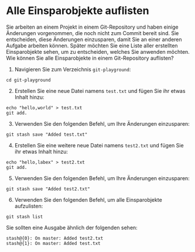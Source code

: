 # Alle Einsparobjekte auflisten

Sie arbeiten an einem Projekt in einem Git-Repository und haben einige Änderungen vorgenommen, die noch nicht zum Commit bereit sind. Sie entscheiden, diese Änderungen einzusparen, damit Sie an einer anderen Aufgabe arbeiten können. Später möchten Sie eine Liste aller erstellten Einsparobjekte sehen, um zu entscheiden, welches Sie anwenden möchten. Wie können Sie alle Einsparobjekte in einem Git-Repository auflisten?

1. Navigieren Sie zum Verzeichnis `git-playground`:

```
cd git-playground
```

2. Erstellen Sie eine neue Datei namens `test.txt` und fügen Sie ihr etwas Inhalt hinzu:

```
echo "hello,world" > test.txt
git add.
```

3. Verwenden Sie den folgenden Befehl, um Ihre Änderungen einzusparen:

```
git stash save "Added test.txt"
```

4. Erstellen Sie eine weitere neue Datei namens `test2.txt` und fügen Sie ihr etwas Inhalt hinzu:

```
echo "hello,labex" > test2.txt
git add.
```

5. Verwenden Sie den folgenden Befehl, um Ihre Änderungen einzusparen:

```
git stash save "Added test2.txt"
```

6. Verwenden Sie den folgenden Befehl, um alle Einsparobjekte aufzulisten:

```
git stash list
```

Sie sollten eine Ausgabe ähnlich der folgenden sehen:

```
stash@{0}: On master: Added test2.txt
stash@{1}: On master: Added test.txt
```

